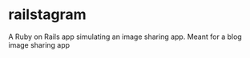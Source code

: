 # railstagram
A Ruby on Rails app simulating an image sharing app. Meant for a blog image sharing app
